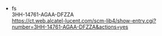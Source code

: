 * fs  
 3HH-14761-AGAA-DFZZA	
 https://ct.web.alcatel-lucent.com/scm-lib4/show-entry.cgi?number=3HH-14761-AGAA-DFZZA&actions=yes
